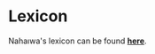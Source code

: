 # Lexicon

Nahaıwa's lexicon can be found **[here](https://github.com/Ntsekees/Nahaiwa/blob/main/lexicon.tsv)**.

